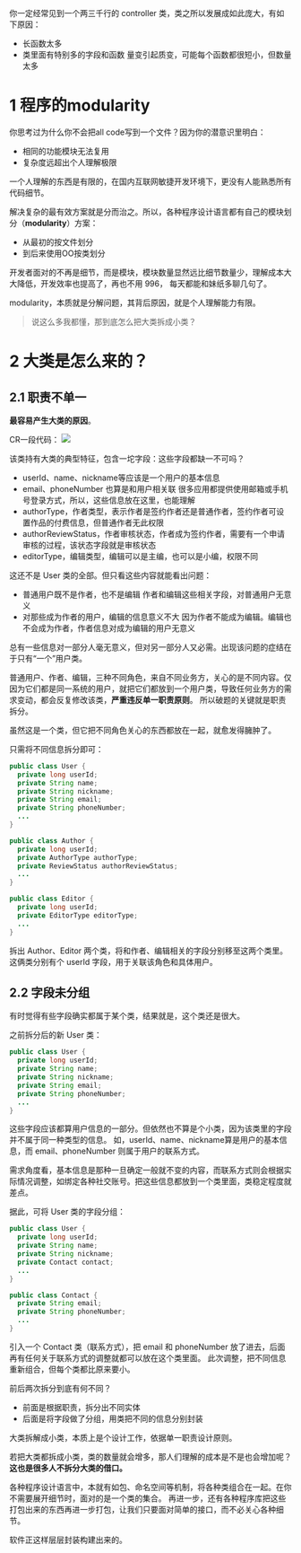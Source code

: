 你一定经常见到一个两三千行的 controller 类，类之所以发展成如此庞大，有如下原因：
- 长函数太多
- 类里面有特别多的字段和函数
量变引起质变，可能每个函数都很短小，但数量太多
#  1 程序的modularity
你思考过为什么你不会把all code写到一个文件？因为你的潜意识里明白：
- 相同的功能模块无法复用
- 复杂度远超出个人理解极限

一个人理解的东西是有限的，在国内互联网敏捷开发环境下，更没有人能熟悉所有代码细节。

解决复杂的最有效方案就是分而治之。所以，各种程序设计语言都有自己的模块划分（**modularity**）方案：
- 从最初的按文件划分
- 到后来使用OO按类划分

开发者面对的不再是细节，而是模块，模块数量显然远比细节数量少，理解成本大大降低，开发效率也提高了，再也不用 996， 每天都能和妹纸多聊几句了。

modularity，本质就是分解问题，其背后原因，就是个人理解能力有限。

> 说这么多我都懂，那到底怎么把大类拆成小类？

# 2 大类是怎么来的？
## 2.1 职责不单一
**最容易产生大类的原因**。

CR一段代码：
![](https://img-blog.csdnimg.cn/6544c51823ed4e45a1182220fae18d03.png?x-oss-process=image/watermark,type_ZHJvaWRzYW5zZmFsbGJhY2s,shadow_50,text_Q1NETiBASmF2YUVkZ2Uu,size_20,color_FFFFFF,t_70,g_se,x_16)

该类持有大类的典型特征，包含一坨字段：这些字段都缺一不可吗？
- userId、name、nickname等应该是一个用户的基本信息
- email、phoneNumber 也算是和用户相关联
很多应用都提供使用邮箱或手机号登录方式，所以，这些信息放在这里，也能理解
- authorType，作者类型，表示作者是签约作者还是普通作者，签约作者可设置作品的付费信息，但普通作者无此权限
- authorReviewStatus，作者审核状态，作者成为签约作者，需要有一个申请审核的过程，该状态字段就是审核状态
- editorType，编辑类型，编辑可以是主编，也可以是小编，权限不同

这还不是 User 类的全部。但只看这些内容就能看出问题：
- 普通用户既不是作者，也不是编辑
作者和编辑这些相关字段，对普通用户无意义
- 对那些成为作者的用户，编辑的信息意义不大
因为作者不能成为编辑。编辑也不会成为作者，作者信息对成为编辑的用户无意义

总有一些信息对一部分人毫无意义，但对另一部分人又必需。出现该问题的症结在于只有“一个”用户类。

普通用户、作者、编辑，三种不同角色，来自不同业务方，关心的是不同内容。仅因为它们都是同一系统的用户，就把它们都放到一个用户类，导致任何业务方的需求变动，都会反复修改该类，**严重违反单一职责原则**。
所以破题的关键就是职责拆分。

虽然这是一个类，但它把不同角色关心的东西都放在一起，就愈发得臃肿了。

只需将不同信息拆分即可：
```java
public class User {
  private long userId;
  private String name;
  private String nickname;
  private String email;
  private String phoneNumber;
  ...
}

public class Author {
  private long userId;
  private AuthorType authorType;
  private ReviewStatus authorReviewStatus;
  ...
}

public class Editor {
  private long userId;
  private EditorType editorType;
  ...
}
```
拆出 Author、Editor 两个类，将和作者、编辑相关的字段分别移至这两个类里。
这俩类分别有个 userId 字段，用于关联该角色和具体用户。
## 2.2 字段未分组
有时觉得有些字段确实都属于某个类，结果就是，这个类还是很大。

之前拆分后的新 User 类：
```java
public class User {
  private long userId;
  private String name;
  private String nickname;
  private String email;
  private String phoneNumber;
  ...
}
```
这些字段应该都算用户信息的一部分。但依然也不算是个小类，因为该类里的字段并不属于同一种类型的信息。
如，userId、name、nickname算是用户的基本信息，而 email、phoneNumber 则属于用户的联系方式。

需求角度看，基本信息是那种一旦确定一般就不变的内容，而联系方式则会根据实际情况调整，如绑定各种社交账号。把这些信息都放到一个类里面，类稳定程度就差点。

据此，可将 User 类的字段分组：
```java
public class User {
  private long userId;
  private String name;
  private String nickname;
  private Contact contact;
  ...
}

public class Contact {
  private String email;
  private String phoneNumber;
  ...
}
```
引入一个 Contact 类（联系方式），把 email 和 phoneNumber 放了进去，后面再有任何关于联系方式的调整就都可以放在这个类里面。
此次调整，把不同信息重新组合，但每个类都比原来要小。

前后两次拆分到底有何不同？
- 前面是根据职责，拆分出不同实体
- 后面是将字段做了分组，用类把不同的信息分别封装

大类拆解成小类，本质上是个设计工作，依据单一职责设计原则。

若把大类都拆成小类，类的数量就会增多，那人们理解的成本是不是也会增加呢？
**这也是很多人不拆分大类的借口。**

各种程序设计语言中，本就有如包、命名空间等机制，将各种类组合在一起。在你不需要展开细节时，面对的是一个类的集合。
再进一步，还有各种程序库把这些打包出来的东西再进一步打包，让我们只要面对简单的接口，而不必关心各种细节。

软件正这样层层封装构建出来的。